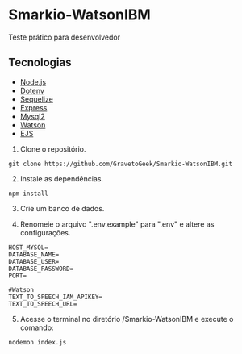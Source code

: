 # Smarkio-WatsonIBM
Teste prático para desenvolvedor

## Tecnologias

- [Node.js](https://nodejs.org/en/)
- [Dotenv](https://www.npmjs.com/package/dotenv)
- [Sequelize](https://www.npmjs.com/package/sequelize)
- [Express](https://www.npmjs.com/package/express)
- [Mysql2](https://www.npmjs.com/package/mysql2)
- [Watson](https://www.npmjs.com/package/ibm-watson)
- [EJS](https://ejs.co/)

1. Clone o repositório.

```
git clone https://github.com/GravetoGeek/Smarkio-WatsonIBM.git
```

2. Instale as dependências.

```
npm install
```

3. Crie um banco de dados.

4. Renomeie o arquivo ".env.example" para ".env" e altere as configurações.

```
HOST_MYSQL=
DATABASE_NAME=
DATABASE_USER=
DATABASE_PASSWORD=
PORT=

#Watson
TEXT_TO_SPEECH_IAM_APIKEY=
TEXT_TO_SPEECH_URL=
```

5. Acesse o terminal no diretório /Smarkio-WatsonIBM e execute o comando:

```
nodemon index.js
```


